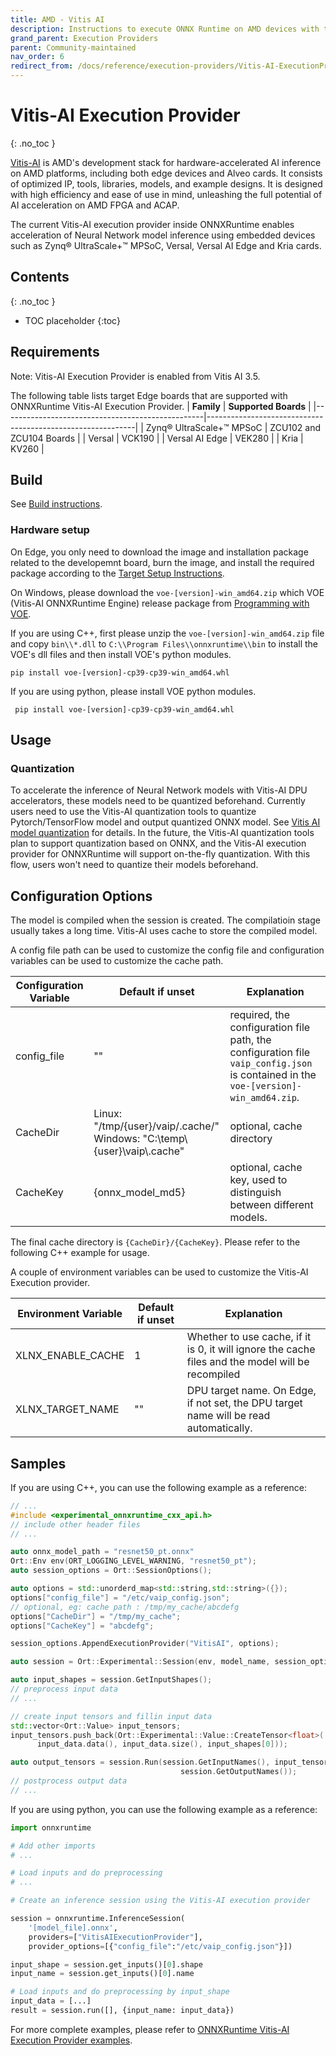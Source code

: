 ```yaml
---
title: AMD - Vitis AI
description: Instructions to execute ONNX Runtime on AMD devices with the Vitis AI execution provider
grand_parent: Execution Providers
parent: Community-maintained
nav_order: 6
redirect_from: /docs/reference/execution-providers/Vitis-AI-ExecutionProvider
---
```


# Vitis-AI Execution Provider
{: .no_toc }

[Vitis-AI](https://github.com/Xilinx/Vitis-AI) is AMD's development stack for hardware-accelerated AI inference on AMD platforms, including both edge devices and Alveo cards. It consists of optimized IP, tools, libraries, models, and example designs. It is designed with high efficiency and ease of use in mind, unleashing the full potential of AI acceleration on AMD FPGA and ACAP.

The current Vitis-AI execution provider inside ONNXRuntime enables acceleration of Neural Network model inference using embedded devices such as Zynq® UltraScale+™ MPSoC, Versal, Versal AI Edge and Kria cards.


## Contents
{: .no_toc }

* TOC placeholder
{:toc}

## Requirements
Note: Vitis-AI Execution Provider is enabled from Vitis AI 3.5.

The following table lists target Edge boards that are supported with ONNXRuntime Vitis-AI Execution Provider.
| **Family**                                       | **Supported Boards**                                       |
|--------------------------------------------------|------------------------------------------------------------|
| Zynq® UltraScale+™ MPSoC                         | ZCU102 and ZCU104 Boards                                   |
| Versal                                           | VCK190                                                     |
| Versal AI Edge                                   | VEK280                                                     |
| Kria                                             | KV260                                                      |

## Build
See [Build instructions](../../build/eps.md#vitis-ai).

### Hardware setup

On Edge, you only need to download the image and installation package related to the developemnt board, burn the image, and install the required package according to the [Target Setup Instructions](https://xilinx.github.io/Vitis-AI/docs/board_setup/board_setup.html).

On Windows, please download the `voe-[version]-win_amd64.zip` which VOE (Vitis-AI ONNXRuntime Engine) release package from [Programming with VOE](https://docs.xilinx.com/r/en-US/ug1414-vitis-ai/Programming-with-VOE).

If you are using C++,  first please unzip the `voe-[version]-win_amd64.zip` file and copy `bin\\*.dll`  to `C:\\Program Files\\onnxruntime\\bin` to install the VOE's dll files  and then install VOE's python modules.
```
pip install voe-[version]-cp39-cp39-win_amd64.whl
```
If you are using python, please install VOE python modules.
```
 pip install voe-[version]-cp39-cp39-win_amd64.whl
```

## Usage
### Quantization
To accelerate the inference of Neural Network models with Vitis-AI DPU accelerators, these models need to be quantized beforehand.
Currently users need to use the Vitis-AI quantization tools to quantize Pytorch/TensorFlow model and output quantized ONNX model. See [Vitis AI model quantization](https://xilinx.github.io/Vitis-AI/docs/workflow-model-development.html#model-quantization) for details.
In the future, the Vitis-AI quantization tools plan to support quantization based on ONNX, and the Vitis-AI execution provider for ONNXRuntime will support on-the-fly quantization. With this flow, users won't need to quantize their models beforehand.

## Configuration Options
The model is compiled when the session is created. The compilatioin stage usually takes a long time. Vitis-AI uses cache to store the compiled model.

A config file path can be used to customize the config file and configuration variables can be used to customize the cache path.

| **Configuration Variable**   | **Default if unset**           | **Explanation**                          |
|----------------------------|--------------------------------|------------------------------------------|
| config_file                | ""                             | required,  the configuration file path, the configuration file `vaip_config.json` is contained in the `voe-[version]-win_amd64.zip`.       |
| CacheDir                   | Linux: "/tmp/{user}/vaip/.cache/" <br/>   Windows: "C:\\temp\\{user}\\vaip\\.cache"        | optional, cache directory                |
| CacheKey                   | {onnx_model_md5}               | optional, cache key, used to distinguish between different models.                      |

The final cache directory is `{CacheDir}/{CacheKey}`.
Please refer to the following C++ example for usage.

A couple of environment variables can be used to customize the Vitis-AI Execution provider.

| **Environment Variable**   | **Default if unset** | **Explanation**                                    |
|----------------------------|----------------------|----------------------------------------------------|
| XLNX_ENABLE_CACHE          | 1                    | Whether to use cache, if it is 0, it will ignore the cache files and the model will be recompiled|
| XLNX_TARGET_NAME           | ""                   | DPU target name. On Edge, if not set, the DPU target name will be read automatically.                                |


## Samples
If you are using C++, you can use the following example as a reference:
```C++
// ...
#include <experimental_onnxruntime_cxx_api.h>
// include other header files
// ...

auto onnx_model_path = "resnet50_pt.onnx"
Ort::Env env(ORT_LOGGING_LEVEL_WARNING, "resnet50_pt");
auto session_options = Ort::SessionOptions();

auto options = std::unorderd_map<std::string,std::string>({});
options["config_file"] = "/etc/vaip_config.json";
// optional, eg: cache path : /tmp/my_cache/abcdefg
options["CacheDir"] = "/tmp/my_cache";
options["CacheKey"] = "abcdefg";

session_options.AppendExecutionProvider("VitisAI", options);

auto session = Ort::Experimental::Session(env, model_name, session_options);

auto input_shapes = session.GetInputShapes();
// preprocess input data
// ...

// create input tensors and fillin input data
std::vector<Ort::Value> input_tensors;
input_tensors.push_back(Ort::Experimental::Value::CreateTensor<float>(
      input_data.data(), input_data.size(), input_shapes[0]));

auto output_tensors = session.Run(session.GetInputNames(), input_tensors,
                                      session.GetOutputNames());
// postprocess output data
// ...

```

If you are using python, you can use the following example as a reference:
```python
import onnxruntime

# Add other imports
# ...

# Load inputs and do preprocessing
# ...

# Create an inference session using the Vitis-AI execution provider

session = onnxruntime.InferenceSession(
    '[model_file].onnx',
    providers=["VitisAIExecutionProvider"],
    provider_options=[{"config_file":"/etc/vaip_config.json"}])

input_shape = session.get_inputs()[0].shape
input_name = session.get_inputs()[0].name

# Load inputs and do preprocessing by input_shape
input_data = [...]
result = session.run([], {input_name: input_data})

```
For more complete examples, please refer to  [ONNXRuntime Vitis-AI Execution Provider examples](https://github.com/Xilinx/Vitis-AI/tree/master/examples/vai_library/samples_onnx).
